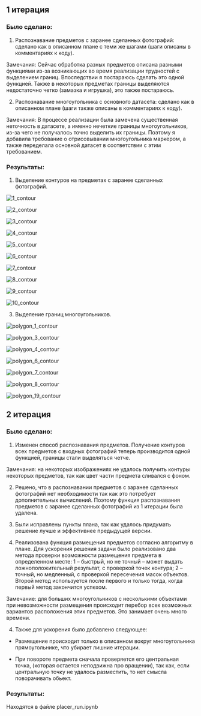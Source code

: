 ## 1 итерация
### Было сделано:
1.	Распознавание предметов с заранее сделанных фотографий: сделано как в описанном плане с теми же шагами (шаги описаны в комментариях к коду).

Замечания: 
Сейчас обработка разных предметов описана разными функциями из-за возникающих во время реализации трудностей с выделением границ. Впоследствии я постараюсь сделать это одной функцией.
Также в некоторых предметах границы выделяются недостаточно четко (замазка и игрушка), это также постараюсь.

2.	Распознавание многоугольника с основного датасета: сделано как в описанном плане (шаги также описаны в комментариях к коду).

Замечания:
В процессе реализации была замечена существенная неточность в датасете, а именно нечеткие границы многоугольников, из-за чего не получалось точно выделить их границы. Поэтому я добавила требование о отрисовывании многоугольника маркером, а также переделала основной датасет в соответствии с этим требованием.

### Результаты:
1. Выделение контуров на предметах с заранее сделанных фотографий.

![1_contour](https://user-images.githubusercontent.com/72768554/197344979-afda431f-7e81-4b61-b7bd-4df5e1eab351.png)

![2_contour](https://user-images.githubusercontent.com/72768554/197344989-ac5395b5-acf8-49e7-9cad-6e7e632e0cae.png)

![3_contour](https://user-images.githubusercontent.com/72768554/197344995-03d677e4-b4d2-4342-a3ef-ee1d905892ab.png)

![4_contour](https://user-images.githubusercontent.com/72768554/197345000-0fce7908-69cf-4df5-ae34-2607458aab53.png)

![5_contour](https://user-images.githubusercontent.com/72768554/197345005-01e72376-ed07-44d1-bdd5-f39d62f73862.png)

![6_contour](https://user-images.githubusercontent.com/72768554/197345013-7fae247b-690a-4c2c-b771-7af16b6033d5.png)

![7_contour](https://user-images.githubusercontent.com/72768554/197345018-b8f8f3f7-b7bc-48ea-a530-3137650cad00.png)

![8_contour](https://user-images.githubusercontent.com/72768554/197345023-67c3efcd-d9cb-4bcf-a28a-fae99cf1e580.png)

![9_contour](https://user-images.githubusercontent.com/72768554/197345037-ac68b5f7-a615-41bb-9a09-cc7799e5c30e.png)

![10_contour](https://user-images.githubusercontent.com/72768554/197345040-ba59c778-4e8b-4c60-b51d-e96a23e7d805.png)


3. Выделение границ многоугольников.

![polygon_1_contour](https://user-images.githubusercontent.com/72768554/197345087-7b084e3d-aef5-405f-8c8d-c8a98eeae186.png)

![polygon_3_contour](https://user-images.githubusercontent.com/72768554/197345241-246fd183-7304-4960-a515-21d9dcf2e030.png)

![polygon_4_contour](https://user-images.githubusercontent.com/72768554/197345244-51694666-ace0-4852-b3bd-ed956fc90b1f.png)

![polygon_6_contour](https://user-images.githubusercontent.com/72768554/197345265-92ef15d2-e7af-4e83-8ca7-f85d4beb4834.png)

![polygon_7_contour](https://user-images.githubusercontent.com/72768554/197345271-5331358f-2a3a-4a5a-8377-b9f88f4f7a3a.png)

![polygon_8_contour](https://user-images.githubusercontent.com/72768554/197345291-89f7c47b-6e4c-4cc3-8d42-b1be833cccc4.png)

![polygon_19_contour](https://user-images.githubusercontent.com/72768554/197345325-fe421910-ee2b-4090-b97b-70f987b6cfcb.png)

## 2 итерация
### Было сделано:
1.  Изменен способ распознавания предметов. Получение контуров всех предметов с входных фотографий теперь производится одной функцией, границы стали выделяться четче.

Замечания: на некоторых изображениях не удалось получить контуры некоторых предметов, так как цвет части предмета сливался с фоном.  

2.  Решено, что в распознавании предметов с заранее сделанных фотографий нет необходимости так как это потребует дополнительных вычислений. Поэтому функция распознавания предметов с заранее сделанных фотографий из 1 итерации была удалена.

3.  Были исправлены пункты плана, так как удалось придумать решение лучше и эффективнее предыдущей версии.

3.  Реализована функция размещения предметов согласно алгоритму в плане. Для ускорения решения задачи было реализовано два метода проверки возможности размещения предмета в определенном месте: 1 – быстрый, но не точный – может выдать ложноположительный результат, с проверкой точек контура; 2 – точный, но медленный, с проверкой пересечения масок объектов. Второй метод используется после первого и только тогда, когда первый метод закончится успехом.

Замечание: для больших многоугольников с несколькими объектами при невозможности размещения происходит перебор всех возможных вариантов расположения этих предметов. Это занимает очень много времени.

4.  Также для ускорения было добавлено следующее:

- Размещение происходит только в описанном вокруг многоугольника прямоугольнике, что убирает лишние итерации.

- При повороте предмета сначала проверяется его центральная точка, (которая остается неподвижна про вращении), так как, если центральную точку не удалось разместить, то нет смысла поворачивать обьект.

### Результаты:
Находятся в файле placer_run.ipynb
